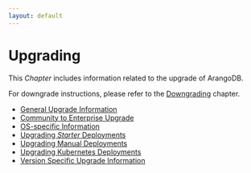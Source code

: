 ```yaml
---
layout: default
---
```

Upgrading
=========

This _Chapter_ includes information related to the upgrade of ArangoDB.

For downgrade instructions, please refer to the [Downgrading](downgrading.html)
chapter.

- [General Upgrade Information](upgrading-generalinfo.html)
- [Community to Enterprise Upgrade](upgrading-communitytoenterprise.html)
- [OS-specific Information](upgrading-osspecificinfo.html)
- [Upgrading _Starter_ Deployments](upgrading-starter.html)  
- [Upgrading Manual Deployments](upgrading-manually.html)
- [Upgrading Kubernetes Deployments](upgrading-kubernetes.html)
- [Version Specific Upgrade Information](upgrading-versionspecific.html)
